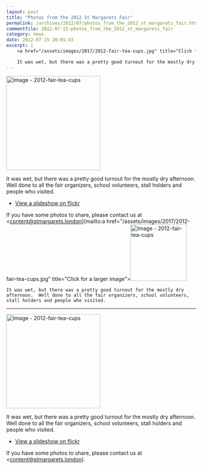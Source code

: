 ```yaml
---
layout: post
title: "Photos from the 2012 St Margarets Fair"
permalink: /archives/2012/07/photos_from_the_2012_st_margarets_fair.html
commentfile: 2012-07-15-photos_from_the_2012_st_margarets_fair
category: news
date: 2012-07-15 20:01:43
excerpt: |
    <a href="/assets/images/2017/2012-fair-tea-cups.jpg" title="Click for a larger image"><img src="/assets/images/2017/2012-fair-tea-cups-thumb.jpg" width="150" alt="Image - 2012-fair-tea-cups"  class="photo right"/></a>

    It was wet, but there was a pretty good turnout for the mostly dry afternoon.  Well done to all the fair organizers, school volunteers, stall holders and people who visited.
---
```


<a href="/assets/images/2017/2012-fair-tea-cups.jpg" title="Click for a larger image"><img src="/assets/images/2017/2012-fair-tea-cups-thumb.jpg" width="250" alt="Image - 2012-fair-tea-cups"  class="photo right"/></a>

It was wet, but there was a pretty good turnout for the mostly dry afternoon. Well done to all the fair organizers, school volunteers, stall holders and people who visited.

-   [View a slideshow on flickr](http://www.flickr.com//photos/mahnke/sets/72157630583153176/show/)

If you have some photos to share, please contact us at <content@stmargarets.london](mailto:a href="/assets/images/2017/2012-fair-tea-cups.jpg" title="Click for a larger image"><img src="/assets/images/2017/2012-fair-tea-cups-thumb.jpg" width="150" alt="Image - 2012-fair-tea-cups"  class="photo right"/></a>

    It was wet, but there was a pretty good turnout for the mostly dry afternoon.  Well done to all the fair organizers, school volunteers, stall holders and people who visited.
---

<a href="/assets/images/2017/2012-fair-tea-cups.jpg" title="Click for a larger image"><img src="/assets/images/2017/2012-fair-tea-cups-thumb.jpg" width="250" alt="Image - 2012-fair-tea-cups"  class="photo right"/></a>

It was wet, but there was a pretty good turnout for the mostly dry afternoon. Well done to all the fair organizers, school volunteers, stall holders and people who visited.

-   [View a slideshow on flickr](http://www.flickr.com//photos/mahnke/sets/72157630583153176/show/)

If you have some photos to share, please contact us at <content@stmargarets.london).
